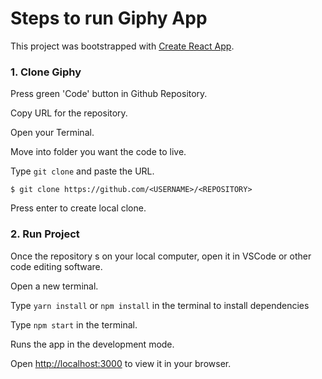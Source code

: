 # Steps to run Giphy App

This project was bootstrapped with [Create React App](https://github.com/facebook/create-react-app).

### 1. Clone Giphy

Press green 'Code' button in Github Repository.

Copy URL for the repository.

Open your Terminal.

Move into folder you want the code to live.

Type `git clone` and paste the URL.

`$ git clone https://github.com/<USERNAME>/<REPOSITORY>`

Press enter to create local clone.

### 2. Run Project

Once the repository s on your local computer, open it in VSCode or other code editing software.

Open a new terminal.

Type `yarn install` or `npm install` in the terminal to install dependencies

Type `npm start` in the terminal.

Runs the app in the development mode.

Open [http://localhost:3000](http://localhost:3000) to view it in your browser.
